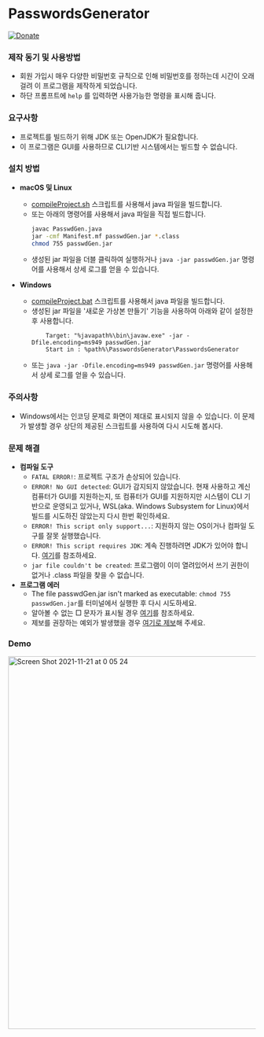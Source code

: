 # PasswordsGenerator
[![Donate](https://img.shields.io/badge/Donate-PayPal-green.svg)](https://paypal.me/hmDonate)
### 제작 동기 및 사용방법
- 회원 가입시 매우 다양한 비밀번호 규칙으로 인해 비밀번호를 정하는데 시간이 오래걸려 이 프로그램을 제작하게 되었습니다.
- 하단 프롬프트에 `help` 를 입력하면 사용가능한 명령을 표시해 줍니다.

### 요구사항
- 프로젝트를 빌드하기 위해 JDK 또는 OpenJDK가 필요합니다. 
- 이 프로그램은 GUI를 사용하므로 CLI기반 시스템에서는 빌드할 수 없습니다. 

### 설치 방법
- **macOS 및 Linux**
  - [compileProject.sh](https://github.com/HyeongminKim/PasswordsGenerator/blob/master/compileProject.sh) 스크립트를 사용해서 java 파일을 빌드합니다.
  - 또는 아래의 명령어를 사용해서 java 파일을 직접 빌드합니다. 
    ``` bash
    javac PasswdGen.java
    jar -cmf Manifest.mf passwdGen.jar *.class
    chmod 755 passwdGen.jar
    ```
  - 생성된 jar 파일을 더블 클릭하여 실행하거나 `java -jar passwdGen.jar` 명령어를 사용해서 상세 로그를 얻을 수 있습니다.

- **Windows**
  - [compileProject.bat](https://github.com/HyeongminKim/PasswordsGenerator/blob/master/compileProject.bat) 스크립트를 사용해서 java 파일을 빌드합니다. 
  - 생성된 jar 파일을 '새로운 가상본 만들기' 기능을 사용하여 아래와 같이 설정한 후 사용합니다.
    ```
        Target: "%javapath%\bin\javaw.exe" -jar -Dfile.encoding=ms949 passwdGen.jar
        Start in : %path%\PasswordsGenerator\PasswordsGenerator
    ```
  - 또는 `java -jar -Dfile.encoding=ms949 passwdGen.jar` 명령어를 사용해서 상세 로그를 얻을 수 있습니다. 

### 주의사항
- Windows에서는 인코딩 문제로 화면이 제대로 표시되지 않을 수 있습니다. 이 문제가 발생할 경우 상단의 제공된 스크립트를 사용하여 다시 시도해 봅시다.

### 문제 해결
- **컴파일 도구**
  - `FATAL ERROR!`: 프로젝트 구조가 손상되어 있습니다. 
  - `ERROR! No GUI detected`: GUI가 감지되지 않았습니다. 현재 사용하고 계신 컴퓨터가 GUI를 지원하는지, 또 컴퓨터가 GUI를 지원하지만 시스템이 CLI 기반으로 운영되고 있거나, WSL(aka. Windows Subsystem for Linux)에서 빌드를 시도하진 않았는지 다시 한번 확인하세요. 
  - `ERROR! This script only support...`: 지원하지 않는 OS이거나 컴파일 도구를 잘못 실행했습니다. 
  - `ERROR! This script requires JDK`: 계속 진행하려면 JDK가 있어야 합니다. [여기](https://github.com/HyeongminKim/PasswordsGenerator#%EC%9A%94%EA%B5%AC%EC%82%AC%ED%95%AD)를 참조하세요. 
  - `jar file couldn't be created`: 프로그램이 이미 열려있어서 쓰기 권한이 없거나 .class 파일을 찾을 수 없습니다. 
- **프로그램 에러**
  - The file passwdGen.jar isn't marked as executable: `chmod 755 passwdGen.jar`를 터미널에서 실행한 후 다시 시도하세요. 
  - 알아볼 수 없는 □ 문자가 표시될 경우 [여기](https://github.com/HyeongminKim/PasswordsGenerator#%EC%A3%BC%EC%9D%98%EC%82%AC%ED%95%AD)를 참조하세요. 
  - 제보를 권장하는 예외가 발생했을 경우 [여기로 제보](https://github.com/HyeongminKim/PasswordsGenerator/issues)해 주세요. 

### Demo
<img width="758" alt="Screen Shot 2021-11-21 at 0 05 24" src="https://user-images.githubusercontent.com/25660580/142732280-c83b466b-8764-4a0d-bde9-ffd300e81dee.png">

